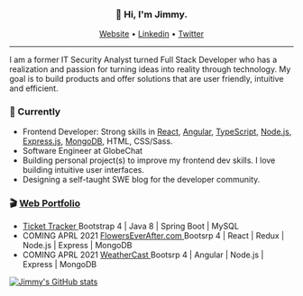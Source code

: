 <h3 align="center">👋 Hi, I'm Jimmy.</h3>

<p align="center">
  <a href="https://www.devjimmylam.com">Website</a> •
  <a href="https://www.linkedin.com/in/devjimmylam/">Linkedin</a> •
  <a href="https://twitter.com/devjimmylam">Twitter</a>
</p>

---
I am a former IT Security Analyst turned Full Stack Developer who has a realization and passion for turning ideas into reality through technology.
My goal is to build products and offer solutions that are user friendly, intuitive and efficient. 


### 🚧 Currently
* Frontend Developer: Strong skills in [React](https://reactjs.org/), [Angular](https://angular.io/), [TypeScript](https://www.typescriptlang.org/), [Node.js](https://nodejs.org/en/), [Express.js](https://expressjs.com/), [MongoDB](https://www.mongodb.com/3), HTML, CSS/Sass.
* Software Engineer at GlobeChat
* Building personal project(s) to improve my frontend dev skills. I love building intuitive user interfaces.
* Designing a self-taught SWE blog for the developer community.


### 🎬 [Web Portfolio](https://devjimmylam.github.io/)
- <a href="http://54.193.216.155/welcome"> Ticket Tracker </a> Bootstrap 4 | Java 8 | Spring Boot | MySQL 
- COMING APRL 2021 <a href="#"> FlowersEverAfter.com </a> Bootsrp 4 | React | Redux | Node.js | Express | MongoDB 
- COMING APRL 2021 <a href="#"> WeatherCast </a> Bootsrp 4 | Angular | Node.js | Express | MongoDB 

[![Jimmy's GitHub stats](https://github-readme-stats.vercel.app/api?username=devJimmyLam&show_icons=true&theme=radical)](https://github.com/devjimmylam/github-readme-stats)
<!--
**devJimmyLam/devJimmyLam** is a ✨ _special_ ✨ repository because its `README.md` (this file) appears on your GitHub profile.



